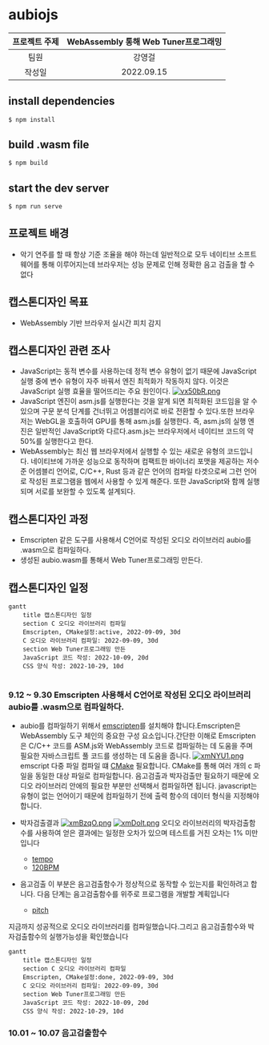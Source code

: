 # aubiojs

| 프로젝트 주제 | WebAssembly 통해 Web Tuner프로그래밍 |
|:----:|:----:|
| 팀원 | 강영걸 |
| 작성일 | 2022.09.15 |

## install dependencies
```bash
$ npm install
```

## build .wasm file
```bash
$ npm build 
```

## start the dev server
```bash
$ npm run serve
```

## 프로젝트 배경

- 악기 연주를 할 때 항상 기준 조율을 해야 하는데 일반적으로 모두 네이티브 소프트웨어를 통해 이루어지는데 브라우저는 성능 문제로 인해 정확한 음고 검출을 할 수 없다

##  캡스톤디자인 목표

- WebAssembly 기반 브라우저 실시간 피치 감지

## 캡스톤디자인 관련 조사
- JavaScript는 동적 변수를 사용하는데 정적 변수 유형이 없기 때문에 JavaScript 실행 중에 변수 유형이 자주 바꿔서 엔진 최적화가 작동하지 않다. 이것은 JavaScript 실행 효율을 떨어뜨리는 주요 원인이다.
[![vx50bR.png](https://s1.ax1x.com/2022/09/15/vx50bR.png)](https://imgse.com/i/vx50bR)
- JavaScript 엔진이 asm.js를 실행한다는 것을 알게 되면 최적화된 코드임을 알 수 있으며 구문 분석 단계를 건너뛰고 어셈블리어로 바로 전환할 수 있다.또한 브라우저는 WebGL을 호출하여 GPU를 통해 asm.js를 실행한다. 즉, asm.js의 실행 엔진은 일반적인 JavaScript와 다르다.asm.js는 브라우저에서 네이티브 코드의 약 50%를 실행한다고 한다.
- WebAssembly는 최신 웹 브라우저에서 실행할 수 있는 새로운 유형의 코드입니다. 네이티브에 가까운 성능으로 동작하며 컴팩트한 바이너리 포맷을 제공하는 저수준 어셈블리 언어로, C/C++, Rust 등과 같은 언어의 컴파일 타겟으로써 그런 언어로 작성된 프로그램을 웹에서 사용할 수 있게 해준다. 또한 JavaScript와 함께 실행되며 서로를 보완할 수 있도록 설계되다.

## 캡스톤디자인 과정
- Emscripten 같은 도구를 사용해서 C언어로 작성된 오디오 라이브러리 aubio를 .wasm으로 컴파일하다.
- 생성된 aubio.wasm를 통해서 Web Tuner프로그래밍 만든다.

## 캡스톤디자인 일정

```mermaid
gantt
    title 캡스톤디자인 일정
    section C 오디오 라이브러리 컴파일
    Emscripten, CMake설정:active, 2022-09-09, 30d
    C 오디오 라이브러리 컴파일: 2022-09-09, 30d
    section Web Tuner프로그래밍 만든
    JavaScript 코드 작성: 2022-10-09, 20d
    CSS 양식 작성: 2022-10-29, 10d
    
```

### 9.12 ~ 9.30 Emscripten 사용해서 C언어로 작성된 오디오 라이브러리 aubio를 .wasm으로 컴파일하다.
- aubio를 컴파일하기 위해서 [emscripten](https://emscripten.org/)를 설치해야 합니다.Emscripten은 WebAssembly 도구 체인의 중요한 구성 요소입니다.간단한 이해로 Emscripten은 C/C++ 코드를 ASM.js와 WebAssembly 코드로 컴파일하는 데 도움을 주며 필요한 자바스크립트 풀 코드를 생성하는 데 도움을 줍니다.
[![xmNYU1.png](https://s1.ax1x.com/2022/09/28/xmNYU1.png)](https://imgse.com/i/xmNYU1)
emscript 다중 파일 컴파일 떄 [CMake](https://cmake.org/) 필요합니다. CMake를 통해 여러 개의 c 파일을 동일한 대상 파일로 컴파일합니다. 음고검출과 박자검출만 필요하기 때문에 오디오 라이브러리 안에의 필요한 부분만 선택해서 컴파일하면 됩니다. javascript는 유형이 없는 언어이기 때문에 컴파일하기 전에 출력 함수의 데이터 형식을 지정해야 합니다.

- 박자검출결과
  [![xmBzqO.png](https://s1.ax1x.com/2022/09/28/xmBzqO.png)](https://imgse.com/i/xmBzqO)
  [![xmDolt.png](https://s1.ax1x.com/2022/09/28/xmDolt.png)](https://imgse.com/i/xmDolt)
  오디오 라이브러리의 박자검출함수를 사용하여 얻은 결과에는 일정한 오차가 있으며 테스트를 거친 오차는 1% 미만입니다
  - [tempo](https://tourscholar.github.io/aubiojs/tempo.html)
  - [120BPM](https://www.youtube.com/watch?v=JwbMnagnFsc)
  
- 음고검출
  이 부분은 음고검출함수가 정상적으로 동작할 수 있는지를 확인하려고 합니다. 다음 단계는 음고검출함수를 위주로 프로그램을 개발할 계획입니다
  - [pitch](https://tourscholar.github.io/aubiojs/pitch.html)

지금까지 성공적으로 오디오 라이브러리를 컴파일했습니다.그리고 음고검출함수와 박자검출함수의 실행가능성을 확인했습니다
```mermaid
gantt
    title 캡스톤디자인 일정
    section C 오디오 라이브러리 컴파일
    Emscripten, CMake설정:done, 2022-09-09, 30d
    C 오디오 라이브러리 컴파일: 2022-09-09, 30d
    section Web Tuner프로그래밍 만든
    JavaScript 코드 작성: 2022-10-09, 20d
    CSS 양식 작성: 2022-10-29, 10d
```

### 10.01 ~ 10.07 음고검출함수